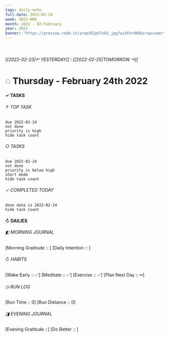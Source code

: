 ```yaml
---
tags: daily-note
full-date: 2022-02-24
week: 2022-W09
month: 2022 - 02-February
year: 2022
banner: "https://preview.redd.it/arqa352ph7x61.jpg?width=960&crop=smart&auto=webp&s=84f9245d607b029667d5bfc4abf36547fc6213de"
---
```

⠀
###### [[2022-02-23|↶ YESTERDAY]] ⁝ [[2022-02-25|TOMORROW ↷]]
# ◌ Thursday -  February 24th 2022
#### ✓  TASKS

######  ↑ TOP TASK
```tasks
due 2022-02-24
not done
priority is high
hide task count
```
###### ○ TASKS
```tasks
due 2022-02-24
not done
priority is below high
short mode
hide task count
```
###### ✓ COMPLETED TODAY
```tasks
done date is 2022-02-24
hide task count
```
####  ↻ DAILIES

###### ◧ MORNING JOURNAL
[Morning Gratitude :: ]
[Daily Intention :: ]

###### ↻ HABITS
[Wake Early :: ✅]
[Meditate :: ✅]
[Exercise :: ✅]
[Plan Next Day :: ➖]

###### ◷ RUN LOG
[Run Time :: 0]
[Run Distance :: 0]

###### ◨ EVENING JOURNAL
[Evening Gratitude ::]
[Do Better :: ]